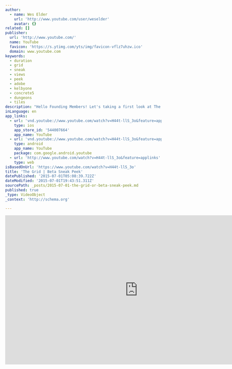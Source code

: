 ```yaml
---
author:
  - name: Wes Elder
    url: 'http://www.youtube.com/user/weselder'
    avatar: {}
related: []
publisher:
  url: 'http://www.youtube.com/'
  name: YouTube
  favicon: 'https://s.ytimg.com/yts/img/favicon-vflz7uhzw.ico'
  domain: www.youtube.com
keywords:
  - duration
  - grid
  - sneak
  - views
  - peek
  - adobe
  - kelbyone
  - concrete5
  - dungeons
  - tiles
description: "Hello Founding Members! Let's taking a first look at The Grid To be come a Founding Member too, simple follow this link: HTTPS://THEGRID.IO/#83 I encourage to review the benefits of becoming a Founding Member directly from The Grid."
inLanguage: en
app_links:
  - url: 'vnd.youtube://www.youtube.com/watch?v=H44t-llS_3o&feature=applinks'
    type: ios
    app_store_id: '544007664'
    app_name: YouTube
  - url: 'vnd.youtube://www.youtube.com/watch?v=H44t-llS_3o&feature=applinks'
    type: android
    app_name: YouTube
    package: com.google.android.youtube
  - url: 'http://www.youtube.com/watch?v=H44t-llS_3o&feature=applinks'
    type: web
isBasedOnUrl: 'https://www.youtube.com/watch?v=H44t-llS_3o'
title: 'The Grid | Beta Sneak Peek'
datePublished: '2015-07-01T05:08:39.722Z'
dateModified: '2015-07-01T19:43:51.311Z'
sourcePath: _posts/2015-07-01-the-grid-or-beta-sneak-peek.md
published: true
_type: VideoObject
_context: 'http://schema.org'

---
```

<iframe src="https://cdn.embedly.com/widgets/media.html?src=https%3A%2F%2Fwww.youtube.com%2Fembed%2FH44t-llS_3o%3Ffeature%3Doembed&amp;url=https%3A%2F%2Fwww.youtube.com%2Fwatch%3Fv%3DH44t-llS_3o&amp;image=https%3A%2F%2Fi.ytimg.com%2Fvi%2FH44t-llS_3o%2Fhqdefault.jpg&amp;key=b7d04c9b404c499eba89ee7072e1c4f7&amp;type=text%2Fhtml&amp;schema=youtube" width="854" height="480" scrolling="no" frameborder="0" allowfullscreen="allowfullscreen" style=""></iframe>